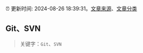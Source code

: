 :alarm_clock: 更新时间: 2024-08-26 18:39:31。[文章来源](/README.md)、[文章分类](/TAGS.md)

## Git、SVN


> 关键字：`Git`、`SVN`



